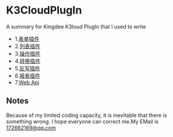 # K3CloudPlugIn
A summary for Kingdee K3loud PlugIn that I used to write
* 1.[表单插件]()
* 2.[列表插件]()
* 3.[操作插件]()
* 4.[转换插件]()
* 5.[反写插件]()
* 6.[报表插件]()
* 7.[Web Api]()
## Notes
Because of my limited coding capacity, it is inevitable that there is something wrong. I hope everyone can correct me.My EMail is <172662169@qq.com>
